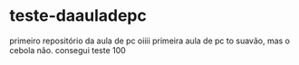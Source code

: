 # teste-daauladepc

primeiro repositório da aula de pc
oiiii primeira aula de pc to suavão, mas o cebola não.
consegui
teste 100
